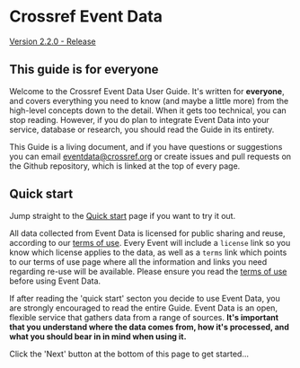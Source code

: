 # Crossref Event Data

[Version 2.2.0 - Release](/history)

## This guide is for everyone

Welcome to the Crossref Event Data User Guide. It's written for **everyone**, and covers everything you need to know (and maybe a little more) from the high-level concepts down to the detail. When it gets too technical, you can stop reading. However, if you do plan to integrate Event Data into your service, database or research, you should read the Guide in its entirety.

This Guide is a living document, and if you have questions or suggestions you can email eventdata@crossref.org or create issues and pull requests on the Github repository, which is linked at the top of every page.

## Quick start

Jump straight to the [Quick start](https://www.eventdata.crossref.org/guide/service/quickstart/) page if you want to try it out.

All data collected from Event Data is licensed for public sharing and reuse, according to our [terms of use](https://www.crossref.org/services/event-data/terms/). Every Event will include a `license` link so you know which license applies to the data, as well as a `terms` link which points to our terms of use page where all the information and links you need regarding re-use will be available. Please ensure you read the [terms of use](https://www.crossref.org/services/event-data/terms/) before using Event Data. 

If after reading the 'quick start' secton you decide to use Event Data, you are strongly encouraged to read the entire Guide. Event Data is an open, flexible service that gathers data from a range of sources. **It's important that you understand where the data comes from, how it's processed, and what you should bear in in mind when using it.** 

Click the 'Next' button at the bottom of this page to get started...

